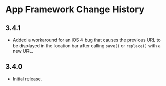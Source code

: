 App Framework Change History
============================

3.4.1
-----

* Added a workaround for an iOS 4 bug that causes the previous URL to be
  displayed in the location bar after calling `save()` or `replace()` with a new
  URL.


3.4.0
-----

* Initial release.
